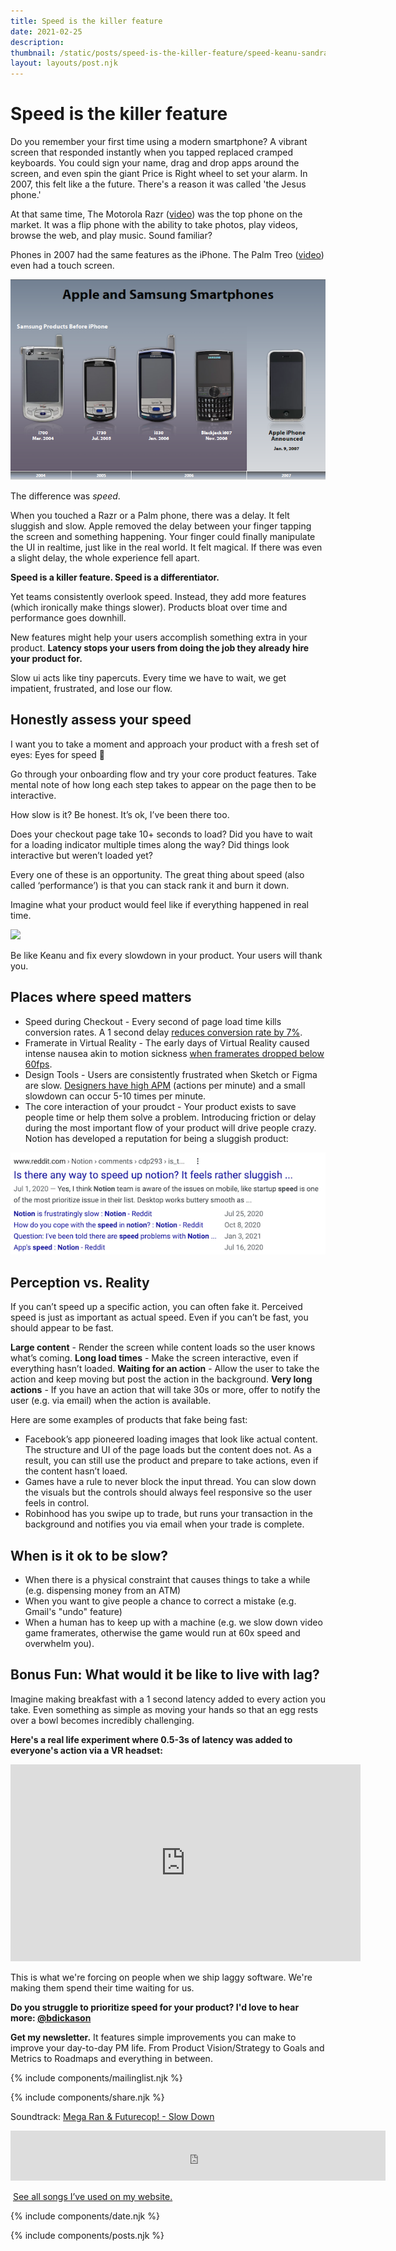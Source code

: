 ```yaml
---
title: Speed is the killer feature
date: 2021-02-25
description: 
thumbnail: /static/posts/speed-is-the-killer-feature/speed-keanu-sandra.png
layout: layouts/post.njk
---
```


# Speed is the killer feature

Do you remember your first time using a modern smartphone? A vibrant screen that responded instantly when you tapped replaced cramped keyboards. You could sign your name, drag and drop apps around the screen, and even spin the giant Price is Right wheel to set your alarm. In 2007, this felt like a the future. There's a reason it was called 'the Jesus phone.'

At that same time, The Motorola Razr ([video](https://www.youtube.com/watch?v=4_IK295sfxQ)) was the top phone on the market. It was a flip phone with the ability to take photos, play videos, browse the web, and play music. Sound familiar?

Phones in 2007 had the same features as the iPhone. The Palm Treo ([video](https://www.youtube.com/watch?v=nK7FvGz4Jkc)) even had a touch screen.

<img src="/static/posts/speed-is-the-killer-feature/smartphones-2007.png">

The difference was *speed*.

When you touched a Razr or a Palm phone, there was a delay. It felt sluggish and slow. Apple removed the delay between your finger tapping the screen and something happening. Your finger could finally manipulate the UI in realtime, just like in the real world. It felt magical. If there was even a slight delay, the whole experience fell apart.

**Speed is a killer feature. Speed is a differentiator.**

Yet teams consistently overlook speed. Instead, they add more features (which ironically make things slower). Products bloat over time and performance goes downhill.

New features might help your users accomplish something extra in your product.
**Latency stops your users from doing the job they already hire your product for.**

Slow ui acts like tiny papercuts. Every time we have to wait, we get impatient, frustrated, and lose our flow.


## Honestly assess your speed

I want you to take a moment and approach your product with a fresh set of eyes: Eyes for speed  👀 

Go through your onboarding flow and try your core product features. Take mental note of how long each step takes to appear on the page then to be interactive.

How slow is it? 
Be honest. 
It’s ok, I’ve been there too.

Does your checkout page take 10+ seconds to load? Did you have to wait for a loading indicator multiple times along the way? Did things look interactive but weren’t loaded yet?

Every one of these is an opportunity. The great thing about speed (also called ‘performance’) is that you can stack rank it and burn it down.

Imagine what your product would feel like if everything happened in real time. 


<img src="{{ thumbnail }}" /><p class="caption">Be like Keanu and fix every slowdown in your product. Your users will thank you.</p>


## Places where speed matters

* Speed during Checkout - Every second of page load time kills conversion rates. A 1 second delay [reduces conversion rate by 7%](https://neilpatel.com/blog/loading-time/).
* Framerate in Virtual Reality - The early days of Virtual Reality caused intense nausea akin to motion sickness [when framerates dropped below 60fps](https://link.medium.com/QyheLe9rbeb).
* Design Tools - Users are consistently frustrated when Sketch or Figma are slow. [Designers have high APM](https://quizlet.com/blog/everything-i-know-about-design) (actions per minute) and a small slowdown can occur 5-10 times per minute.
* The core interaction of your proudct - Your product exists to save people time or help them solve a problem. Introducing friction or delay during the most important flow of your product will drive people crazy. Notion has developed a reputation for being a sluggish product:

<img src="/static/posts/speed-is-the-killer-feature/reddit-notion.png">

## Perception vs. Reality

If you can’t speed up a specific action, you can often fake it. Perceived speed is just as important as actual speed. Even if you can’t be fast, you should appear to be fast.

**Large content** - Render the screen while content loads so the user knows what’s coming. 
**Long load times** - Make the screen interactive, even if everything hasn’t loaded.
**Waiting for an action** - Allow the user to take the action and keep moving but post the action in the background.
**Very long actions** - If you have an action that will take 30s or more, offer to notify the user (e.g. via email) when the action is available.

Here are some examples of products that fake being fast:

* Facebook’s app pioneered loading images that look like actual content. The structure and UI of the page loads but the content does not. As a result, you can still use the product and prepare to take actions, even if the content hasn’t loaed.
* Games have a rule to never block the input thread. You can slow down the visuals but the controls should always feel responsive so the user feels in control.
* Robinhood has you swipe up to trade, but runs your transaction in the background and notifies you via email when your trade is complete.

## When is it ok to be slow?

* When there is a physical constraint that causes things to take a while (e.g. dispensing money from an ATM)
* When you want to give people a chance to correct a mistake (e.g. Gmail's "undo" feature)
* When a human has to keep up with a machine (e.g. we slow down video game framerates, otherwise the game would run at 60x speed and overwhelm you).

## Bonus Fun: What would it be like to live with lag?

Imagine making breakfast with a 1 second latency added to every action you take. Even something as simple as moving your hands so that an egg rests over a bowl becomes incredibly challenging. 

**Here's a real life experiment where 0.5-3s of latency was added to everyone's action via a VR headset:**

<iframe width="560" height="315" src="https://www.youtube.com/embed/_fNp37zFn9Q" frameborder="0" allow="accelerometer; autoplay; clipboard-write; encrypted-media; gyroscope; picture-in-picture" allowfullscreen></iframe>

This is what we're forcing on people when we ship laggy software. We're making them spend their time waiting for us.


**Do you struggle to prioritize speed for your product? I'd love to hear more: [@bdickason](http://twitter.com/bdickason)**

<strong>Get my newsletter.</strong>  It features simple improvements you can make to improve your day-to-day PM life. From Product Vision/Strategy to Goals and Metrics to Roadmaps and everything in between.


{% include components/mailinglist.njk %}

{% include components/share.njk %}

Soundtrack: [Mega Ran & Futurecop! - Slow Down](https://www.youtube.com/watch?v=MviNwNKYLN4)
<iframe src="https://open.spotify.com/embed/track/66pA2iHZCGkHW8MRjIXiYJ" width="600" height="80" frameborder="0" allowtransparency="true" allow="encrypted-media"></iframe>

<img id="spotify"> [See all songs I’ve used on my website.](https://open.spotify.com/playlist/1sjamnHIeKEKqkYVwFtXo9?si=NAShg2i5TzetT69GKQ9Irw)

{% include components/date.njk %}

{% include components/posts.njk %}
